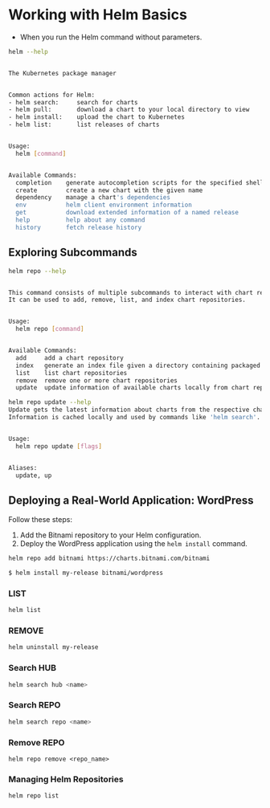 # Working with Helm Basics

-   When you run the Helm command without parameters.

```bash
helm --help


The Kubernetes package manager


Common actions for Helm:
- helm search:     search for charts
- helm pull:       download a chart to your local directory to view
- helm install:    upload the chart to Kubernetes
- helm list:       list releases of charts


Usage:
  helm [command]


Available Commands:
  completion    generate autocompletion scripts for the specified shell
  create        create a new chart with the given name
  dependency    manage a chart's dependencies
  env           helm client environment information
  get           download extended information of a named release
  help          help about any command
  history       fetch release history
```

## Exploring Subcommands
```bash
helm repo --help


This command consists of multiple subcommands to interact with chart repositories.
It can be used to add, remove, list, and index chart repositories.


Usage:
  helm repo [command]


Available Commands:
  add     add a chart repository
  index   generate an index file given a directory containing packaged charts
  list    list chart repositories
  remove  remove one or more chart repositories
  update  update information of available charts locally from chart repositories
```

```bash
helm repo update --help
Update gets the latest information about charts from the respective chart repositories.
Information is cached locally and used by commands like 'helm search'.


Usage:
  helm repo update [flags]


Aliases:
  update, up
```

## Deploying a Real-World Application: WordPress

Follow these steps:

1.  Add the Bitnami repository to your Helm configuration.
2.  Deploy the WordPress application using the ```helm install``` command.


```bash
helm repo add bitnami https://charts.bitnami.com/bitnami

$ helm install my-release bitnami/wordpress
```

### LIST

```bash
helm list
```

### REMOVE
```bash
helm uninstall my-release
```
### Search HUB
```bash
helm search hub <name>
```

### Search REPO
```bash
helm search repo <name>
```

### Remove REPO
```bas
helm repo remove <repo_name>
```

### Managing Helm Repositories
```bash
helm repo list
```